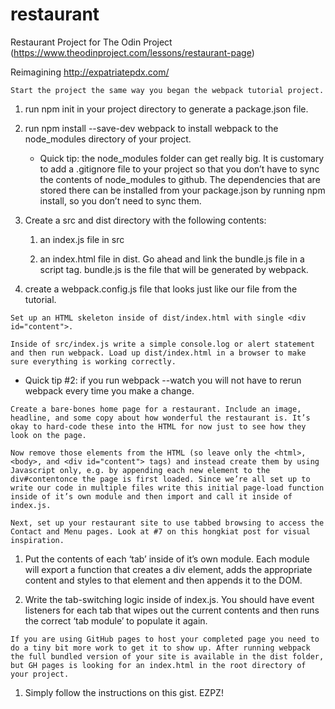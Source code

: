 # restaurant
Restaurant Project for The Odin Project (https://www.theodinproject.com/lessons/restaurant-page)


Reimagining http://expatriatepdx.com/


    Start the project the same way you began the webpack tutorial project.

   1. run npm init in your project directory to generate a package.json file.

   2. run npm install --save-dev webpack to install webpack to the node_modules directory of your project.

      - Quick tip: the node_modules folder can get really big. It is customary to add a .gitignore file to your project so that you don’t have to sync the contents of node_modules to github. The dependencies that are stored there can be installed from your package.json by running npm install, so you don’t need to sync them.

   3. Create a src and dist directory with the following contents:

      1. an index.js file in src

      2. an index.html file in dist. Go ahead and link the bundle.js file in a script tag. bundle.js is the file that will be generated by webpack.

   4. create a webpack.config.js file that looks just like our file from the tutorial.

    Set up an HTML skeleton inside of dist/index.html with single <div id="content">.

    Inside of src/index.js write a simple console.log or alert statement and then run webpack. Load up dist/index.html in a browser to make sure everything is working correctly.

   - Quick tip #2: if you run webpack --watch you will not have to rerun webpack every time you make a change.

    Create a bare-bones home page for a restaurant. Include an image, headline, and some copy about how wonderful the restaurant is. It’s okay to hard-code these into the HTML for now just to see how they look on the page.

    Now remove those elements from the HTML (so leave only the <html>, <body>, and <div id="content"> tags) and instead create them by using Javascript only, e.g. by appending each new element to the div#contentonce the page is first loaded. Since we’re all set up to write our code in multiple files write this initial page-load function inside of it’s own module and then import and call it inside of index.js.

    Next, set up your restaurant site to use tabbed browsing to access the Contact and Menu pages. Look at #7 on this hongkiat post for visual inspiration.

   1. Put the contents of each ‘tab’ inside of it’s own module. Each module will export a function that creates a div element, adds the appropriate content and styles to that element and then appends it to the DOM.

   2. Write the tab-switching logic inside of index.js. You should have event listeners for each tab that wipes out the current contents and then runs the correct ‘tab module’ to populate it again.

    If you are using GitHub pages to host your completed page you need to do a tiny bit more work to get it to show up. After running webpack the full bundled version of your site is available in the dist folder, but GH pages is looking for an index.html in the root directory of your project.

   1. Simply follow the instructions on this gist. EZPZ!
